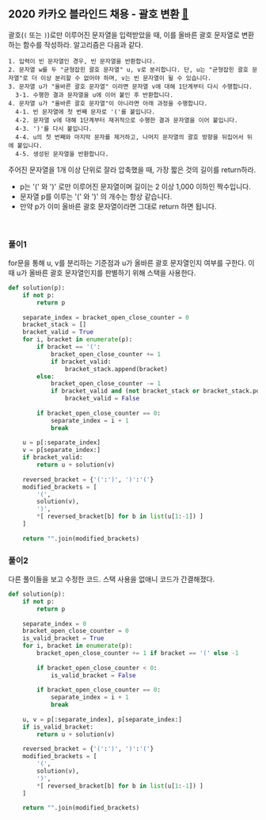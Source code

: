 ## 2020 카카오 블라인드 채용 - 괄호 변환 [🔗](https://programmers.co.kr/learn/courses/30/lessons/60058)

괄호(`(` 또는 `)`)로만 이루어진 문자열을 입력받았을 때, 이를 올바른 괄호 문자열로 변환하는 함수를 작성하라. 알고리즘은 다음과 같다.

```
1. 입력이 빈 문자열인 경우, 빈 문자열을 반환합니다. 
2. 문자열 w를 두 "균형잡힌 괄호 문자열" u, v로 분리합니다. 단, u는 "균형잡힌 괄호 문자열"로 더 이상 분리할 수 없어야 하며, v는 빈 문자열이 될 수 있습니다. 
3. 문자열 u가 "올바른 괄호 문자열" 이라면 문자열 v에 대해 1단계부터 다시 수행합니다. 
  3-1. 수행한 결과 문자열을 u에 이어 붙인 후 반환합니다. 
4. 문자열 u가 "올바른 괄호 문자열"이 아니라면 아래 과정을 수행합니다. 
  4-1. 빈 문자열에 첫 번째 문자로 '('를 붙입니다. 
  4-2. 문자열 v에 대해 1단계부터 재귀적으로 수행한 결과 문자열을 이어 붙입니다. 
  4-3. ')'를 다시 붙입니다. 
  4-4. u의 첫 번째와 마지막 문자를 제거하고, 나머지 문자열의 괄호 방향을 뒤집어서 뒤에 붙입니다. 
  4-5. 생성된 문자열을 반환합니다.
```

주어진 문자열을 1개 이상 단위로 잘라 압축했을 때, 가장 짧은 것의 길이를 return하라.

- p는 '(' 와 ')' 로만 이루어진 문자열이며 길이는 2 이상 1,000 이하인 짝수입니다.
- 문자열 p를 이루는 '(' 와 ')' 의 개수는 항상 같습니다.
- 만약 p가 이미 올바른 괄호 문자열이라면 그대로 return 하면 됩니다.

<br>

 ### 풀이1

for문을 통해 u, v를 분리하는 기준점과 u가 올바른 괄호 문자열인지 여부를 구한다. 이때 u가 올바른 괄호 문자열인지를 판별하기 위해 스택을 사용한다.

```python
def solution(p):
    if not p:
        return p
    
    separate_index = bracket_open_close_counter = 0
    bracket_stack = []
    bracket_valid = True
    for i, bracket in enumerate(p):
        if bracket == '(':
            bracket_open_close_counter += 1
            if bracket_valid:
                bracket_stack.append(bracket)
        else:
            bracket_open_close_counter -= 1
            if bracket_valid and (not bracket_stack or bracket_stack.pop() != '('):
                bracket_valid = False
                
        if bracket_open_close_counter == 0:
            separate_index = i + 1
            break
    
    u = p[:separate_index]
    v = p[separate_index:]
    if bracket_valid:
        return u + solution(v)
    
    reversed_bracket = {'(':')', ')':'('}
    modified_brackets = [
        '(',
        solution(v),
        ')',
        *[ reversed_bracket[b] for b in list(u[1:-1]) ]
    ]
    
    return "".join(modified_brackets)
```

### 풀이2

다른 풀이들을 보고 수정한 코드. 스택 사용을 없애니 코드가 간결해졌다.

```python
def solution(p):
    if not p:
        return p
    
    separate_index = 0
    bracket_open_close_counter = 0
    is_valid_bracket = True
    for i, bracket in enumerate(p):
        bracket_open_close_counter += 1 if bracket == '(' else -1
        
        if bracket_open_close_counter < 0:
            is_valid_bracket = False
        
        if bracket_open_close_counter == 0:
            separate_index = i + 1
            break
    
    u, v = p[:separate_index], p[separate_index:]
    if is_valid_bracket:
        return u + solution(v)
    
    reversed_bracket = {'(':')', ')':'('}
    modified_brackets = [
        '(',
        solution(v),
        ')',
        *[ reversed_bracket[b] for b in list(u[1:-1]) ]
    ]
    
    return "".join(modified_brackets)
```

